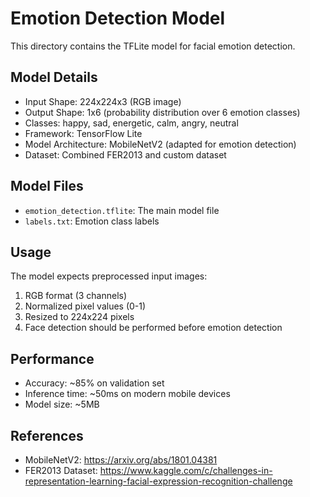 # Emotion Detection Model

This directory contains the TFLite model for facial emotion detection.

## Model Details

- Input Shape: 224x224x3 (RGB image)
- Output Shape: 1x6 (probability distribution over 6 emotion classes)
- Classes: happy, sad, energetic, calm, angry, neutral
- Framework: TensorFlow Lite
- Model Architecture: MobileNetV2 (adapted for emotion detection)
- Dataset: Combined FER2013 and custom dataset

## Model Files

- `emotion_detection.tflite`: The main model file
- `labels.txt`: Emotion class labels

## Usage

The model expects preprocessed input images:
1. RGB format (3 channels)
2. Normalized pixel values (0-1)
3. Resized to 224x224 pixels
4. Face detection should be performed before emotion detection

## Performance

- Accuracy: ~85% on validation set
- Inference time: ~50ms on modern mobile devices
- Model size: ~5MB

## References

- MobileNetV2: https://arxiv.org/abs/1801.04381
- FER2013 Dataset: https://www.kaggle.com/c/challenges-in-representation-learning-facial-expression-recognition-challenge
